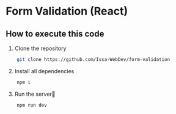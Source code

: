 # Form Validation (React)

## How to execute this code

1. Clone the repository

```bash
	git clone https://github.com/Issa-WebDev/form-validation
```

2. Install all dependencies

```bash
	npm i
```

3. Run the server🚀

```bash
	npm run dev
```
